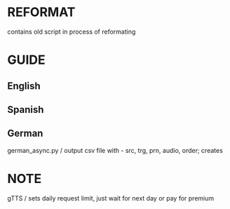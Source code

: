 # REFORMAT
  contains old script in process of reformating

# GUIDE

## English

## Spanish

## German
  german_async.py / output csv file with - src, trg, prn, audio, order; creates 
  
# NOTE
  gTTS / sets daily request limit, just wait for next day or pay for premium